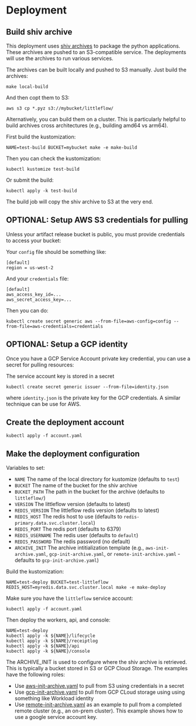 # Deployment

## Build shiv archive

This deployment uses [shiv archives](https://github.com/linkedin/shiv) to
package the python applications. These archives are pushed to an S3-compatible
service. The deployments will use the archives to run various services.

The archives can be built locally and pushed to S3 manually. Just build
the archives:


```
make local-build
```

And then copt them to S3:

```
aws s3 cp *.pyz s3://mybucket/littleflow/
```

Alternatively, you can build them on a cluster. This is particularly helpful
to build archives cross architectures (e.g., building amd64 vs arm64).

First build the kustomization:

```
NAME=test-build BUCKET=mybucket make -e make-build
```

Then you can check the kustomization:

```
kubectl kustomize test-build
```

Or submit the build:

```
kubectl apply -k test-build
```

The build job will copy the shiv archive to S3 at the very end.


## OPTIONAL: Setup AWS S3 credentials for pulling

Unless your artifact release bucket is public, you must provide credentials to
access your bucket:

Your `config` file should be something like:

```
[default]
region = us-west-2
```

And your `credentials` file:

```
[default]
aws_access_key_id=...
aws_secret_access_key=...
```

Then you can do:

```
kubectl create secret generic aws --from-file=aws-config=config --from-file=aws-credentials=credentials
```

## OPTIONAL: Setup a GCP identity 

Once you have a GCP Service Account private key credential, you can use a secret for pulling resources:

The service account key is stored in a secret

```
kubectl create secret generic issuer --from-file=identity.json
```

where `identity.json` is the private key for the GCP credentials. A similar
technique can be use for AWS.
 
## Create the deployment account

```
kubectl apply -f account.yaml
```

## Make the deployment configuration

Variables to set:

 * `NAME` The name of the local directory for kustomize (defaults to `test`)
 * `BUCKET` The name of the bucket for the shiv archive
 * `BUCKET_PATH` The path in the bucket for the archive (defaults to `littleflow/`)
 * `VERSION` The littleflow version (defaults to latest)
 * `REDIS_VERSION` The littleflow redis version (defaults to latest)
 * `REDIS_HOST` The redis host to use (defaults to `redis-primary.data.svc.cluster.local`)
 * `REDIS_PORT` The redis port (defaults to 6379)
 * `REDIS_USERNAME` The redis user (defaults to `default`)
 * `REDIS_PASSWORD` The redis password (no default)
 * `ARCHIVE_INIT` The archive intitialization template (e.g., `aws-init-archive.yaml`, `gcp-init-archive.yaml`, or `remote-init-archive.yaml` - defaults to `gcp-init-archive.yaml`)

Build the kustomization:

```
NAME=test-deploy BUCKET=test-littleflow REDIS_HOST=myredis.data.svc.cluster.local make -e make-deploy
```

Make sure you have the `littleflow` service account:

```
kubectl apply -f account.yaml
```

Then deploy the workers, api, and console:

```
NAME=test-deploy
kubectl apply -k ${NAME}/lifecycle
kubectl apply -k ${NAME}/receiptlog
kubectl apply -k ${NAME}/api
kubectl apply -k ${NAME}/console
```

The ARCHIVE_INIT is used to configure where the shiv archive is retrieved. This is typically a bucket stored in S3 or GCP Cloud Storage. The examples have the following roles:

 * Use [aws-init-archive.yaml](aws-init-archive.yaml) to pull from S3 using credentials in a secret
 * Use [gcp-init-archive.yaml](gcp-init-archive.yaml) to pull from GCP CLoud storage using using something like Workload identity
 * Use [remote-init-archive.yaml](remote-init-archive.yaml) as an example to pull from a completed remote cluster (e.g., an on-prem cluster). This example shows how to use a google service account key.

